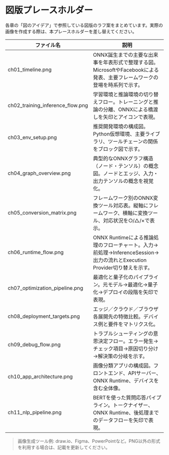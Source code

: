 # 図版プレースホルダー

各章の「図のアイデア」で参照している図版のラフ案をまとめています。実際の画像を作成する際は、本プレースホルダーを差し替えてください。

| ファイル名 | 説明 |
| --- | --- |
| ch01_timeline.png | ONNX誕生までの主要な出来事を年表形式で整理する図。MicrosoftやFacebookによる発表、主要フレームワークの登場を時系列で示す。 |
| ch02_training_inference_flow.png | 学習環境と推論環境の切り替えフロー。トレーニングと推論の分離、ONNXによる橋渡しを矢印とアイコンで表現。 |
| ch03_env_setup.png | 推奨開発環境の構成図。Python仮想環境、主要ライブラリ、ツールチェーンの関係をブロック図で示す。 |
| ch04_graph_overview.png | 典型的なONNXグラフ構造（ノード・テンソル）の概念図。ノードとエッジ、入力・出力テンソルの概念を視覚化。 |
| ch05_conversion_matrix.png | フレームワーク別のONNX変換ツール対応表。縦軸にフレームワーク、横軸に変換ツール、対応状況を○/△/×で表示。 |
| ch06_runtime_flow.png | ONNX Runtimeによる推論処理のフローチャート。入力→前処理→InferenceSession→出力の流れとExecution Provider切り替えを示す。 |
| ch07_optimization_pipeline.png | 最適化と量子化のパイプライン。元モデル→最適化→量子化→デプロイの段階を矢印で表現。 |
| ch08_deployment_targets.png | エッジ／クラウド／ブラウザ各展開先の特徴比較。デバイス例と要件をマトリクス化。 |
| ch09_debug_flow.png | トラブルシューティングの意思決定フロー。エラー発生→チェック項目→原因切り分け→解決策の分岐を示す。 |
| ch10_app_architecture.png | 画像分類アプリの構成図。フロントエンド、APIサーバー、ONNX Runtime、デバイスを含む全体像。 |
| ch11_nlp_pipeline.png | BERTを使った質問応答パイプライン。トークナイザー、ONNX Runtime、後処理までのデータフローを矢印で表現。 |

> 画像生成ツール例: draw.io、Figma、PowerPointなど。PNG以外の形式を利用する場合は、記載を更新してください。

